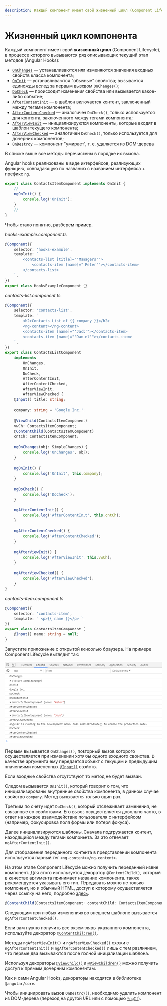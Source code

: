 ```yaml
---
description: Каждый компонент имеет свой жизненный цикл (Component Lifecycle), в процессе которого вызываются ряд описывающих текущий этап методов (Angular Hooks)
---
```


# Жизненный цикл компонента

Каждый компонент имеет свой **жизненный цикл** (Component Lifecycle), в процессе которого вызываются ряд описывающих текущий этап методов (Angular Hooks):

-   [`OnChanges`](https://angular.io/api/core/OnChanges) — устанавливаются или изменяются значения входных свойств класса компонента;
-   [`OnInit`](https://angular.io/api/core/OnInit) — устанавливаются "обычные" свойства; вызывается единожды вслед за первым вызовом `OnChanges()`;
-   [`DoCheck`](https://angular.io/api/core/DoCheck) — происходит изменения свойства или вызывается какое-либо событие;
-   [`AfterContentInit`](https://angular.io/api/core/AfterContentInit) — в шаблон включается контент, заключенный между тегами компонента;
-   [`AfterContentChecked`](https://angular.io/api/core/AfterContentChecked) — аналогичен `DoCheck()`, только используется для контента, заключенного между тегами компонента;
-   [`AfterViewInit`](https://angular.io/api/core/AfterViewInit) — инициализируются компоненты, которые входят в шаблон текущего компонента;
-   [`AfterViewChecked`](https://angular.io/api/core/AfterViewChecked) — аналогичен `DoCheck()`, только используется для дочерних компонентов;
-   [`OnDestroy`](https://angular.io/api/core/OnDestroy) — компонент "умирает", т. е. удаляется из DOM-дерева

В списке выше все методы перечислены в порядке их вызова.

Angular hooks реализованы в виде интерфейсов, реализующих функцию, совпадающую по названию с названием интерфейса + префикс `ng`.

```ts
export class ContactsItemComponent implements OnInit {
    //
    ngOnInit() {
        console.log('OnInit');
    }
    //
}
```

Чтобы стало понятно, разберем пример.

_hooks-example.component.ts_

```ts
@Component({
    selector: 'hooks-example',
    template: `
        <contacts-list [title]="'Managers'">
            <contacts-item [name]="'Peter'"></contacts-item>
        </contacts-list>
    `,
})
export class HooksExampleComponent {}
```

_contacts-list.component.ts_

```ts
@Component({
    selector: 'contacts-list',
    template: `
        <h2>Contacts List of {{ company }}</h2>
        <ng-content></ng-content>
        <contacts-item [name]="'Jack'"></contacts-item>
        <contacts-item [name]="'Daniel'"></contacts-item>
    `,
})
export class ContactsListComponent
    implements
        OnChanges,
        OnInit,
        DoCheck,
        AfterContentInit,
        AfterContentChecked,
        AfterViewInit,
        AfterViewChecked {
    @Input() title: string;

    company: string = 'Google Inc.';

    @ViewChild(ContactsItemComponent)
    vwCh: ContactsItemComponent;
    @ContentChild(ContactsItemComponent)
    cntCh: ContactsItemComponent;

    ngOnChanges(obj: SimpleChanges) {
        console.log('OnChanges', obj);
    }

    ngOnInit() {
        console.log('OnInit', this.company);
    }

    ngDoCheck() {
        console.log('DoCheck');
    }

    ngAfterContentInit() {
        console.log('AfterContentInit', this.cntCh);
    }

    ngAfterContentChecked() {
        console.log('AfterContentChecked');
    }

    ngAfterViewInit() {
        console.log('AfterViewInit', this.vwCh);
    }

    ngAfterViewChecked() {
        console.log('AfterViewChecked');
    }
}
```

_contacts-item.component.ts_

```ts
@Component({
    selector: 'contacts-item',
    template: ` <p>{{ name }}</p> `,
})
export class ContactsItemComponent {
    @Input() name: string = null;
}
```

Запустите приложение c открытой консолью браузера. На примере Component Lifecycle выглядит так:

![Component Lifecycle](lifecycle.png)

Первым вызывается `OnChanges()`, повторный вызов которого осуществляется при изменении хотя бы одного входного свойства. В качестве аргумента ему передается объект с текущим и предыдущим значениями измененных [`@Input()`](https://angular.io/api/core/Input) свойств.

Если входные свойства отсутствуют, то метод не будет вызван.

Следом вызывается `OnInit()`, который говорит о том, что инициализированы внутренние свойства компонента, в данном случае свойство `company`. Метод вызывается только один раз.

Третьим по счету идет `DoCheck()`, который отслеживает изменения, не связанные со свойствами. Его вызов осуществляется довольно часто, в ответ на каждое взаимодействие пользователя с интерфейсом (например, фокусировка поля формы или потеря фокуса).

Далее инициализируются шаблоны. Сначала подгружается контент, находящийся между тегами компонента. За это отвечает `ngAfterContentInit()`.

Для отображения переданного контента в представлении компонента используется парный тег `<ng-content></ng-content>`.

На этом этапе Component Lifecycle можно получить переданный извне компонент. Для этого используется декоратор `@ContentChild()`, который в качестве аргумента принимает название компонента, также рекомендуется указывать его тип. Передавать можно не только компонент, но и обычный HTML, доступ к которому осуществляется через ссылку на него, подробно [здесь](angular-view.md).

```ts
@ContentChild(ContactsItemComponent) contentChild: ContactsItemComponent;
```

Следующим при любых изменениях во внешнем шаблоне вызывается `ngAfterContentChecked()`.

Если вам нужно получить все экземпляры указанного компонента, используйте декоратор [`@ContentChildren()`](https://angular.io/api/core/ContentChildren).

Методы `ngAfterViewInit()` и `ngAfterViewChecked()` схожи с `ngAfterContentInit()` и `ngAfterContentChecked()` лишь с тем различием, что первые два вызываются после полной иницализации шаблона.

Используя декораторы [`@ViewChild()`](https://angular.io/api/core/ViewChild) и [`@ViewChildren()`](https://angular.io/api/core/ViewChildren) можно получить доступ к прямым дочерним компонентам.

Как и сами Angular Hooks, декораторы находятся в библиотеке `@angular/core`.

Чтобы инициировать вызов `OnDestroy()`, необходимо удалить компонент из DOM-дерева (переход на другой URL или с помощью [`*ngIf`](https://angular.io/api/common/NgIf)).
